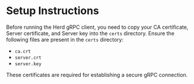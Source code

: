 # Setup Instructions

Before running the Herd gRPC client, you need to copy your CA certificate, Server certificate, and Server key into the `certs` directory. Ensure the following files are present in the `certs` directory:

- `ca.crt`
- `server.crt`
- `server.key`

These certificates are required for establishing a secure gRPC connection.